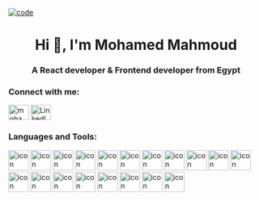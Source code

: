 <a href="https://MohamedFahmy1.github.io" target="_blank" rel="noreferrer" style="width: 50%"> <img src="https://camo.githubusercontent.com/c1dcb74cc1c1835b1d716f5051499a2814c683c806b15f04b0eba492863703e9/68747470733a2f2f63646e2e6472696262626c652e636f6d2f75736572732f3733303730332f73637265656e73686f74732f363538313234332f6176656e746f2e676966" alt="code"/> </a>

<h1 align="center">Hi 👋, I'm Mohamed Mahmoud</h1>
<h3 align="center">A React developer & Frontend developer from Egypt</h3>

<h3 align="left">Connect with me:</h3>
<p align="left">
<a href="https://www.facebook.com/profile.php?id=100001739833921" target="_blank"><img align="center" src="https://raw.githubusercontent.com/rahuldkjain/github-profile-readme-generator/master/src/images/icons/Social/facebook.svg" alt="mohamedmahmoud" height="30" width="40" /></a>
<a href="https://www.linkedin.com/in/mohamed-fahmy-580342220/" target="_blank"><img align="center" src="https://cdn-icons-png.flaticon.com/512/174/174857.png" alt="LinkedIn" height="30" width="40" /></a>
</p>

<h3 align="left">Languages and Tools:</h3>
<p align="left">
  <img scr="/icons/html.png" alt="icon" height="40">
  <img scr="./icons/css-3.png" alt="icon" height="40">
  <img scr="./icons/js.png" alt="icon" height="40">
  <img scr="./icons/typescript.png" alt="icon" height="40">
  <img scr="./icons/sass.png" alt="icon" height="40">
  <img scr="./icons/bootstrap.png" alt="icon" height="40">
  <img scr="./icons/React.png" alt="icon" height="40">
  <img scr="./icons/nextjs.png" alt="icon" height="40">
  <img scr="./icons/materialUI.png" alt="icon" height="40">
  <img scr="./icons/redux-icon.png" alt="icon" height="40">
  <img scr="./icons/react-router.png" alt="icon" height="40">
  <img scr="./icons/letter-c.png"  alt="icon" height="40">
  <img scr="./icons/c-sharp.png"  alt="icon" height="40">
  <img scr="./icons/jest.png"  alt="icon" height="40">
  <img scr="./icons/vercel.svg"  alt="icon" height="40">
  <img scr="./icons/RapidAPI.png" alt="icon" height="40">
  <img scr="./icons/npm.png" alt="icon" height="40">
  <img scr="./icons/figma.png" alt="icon" height="40">
  <img scr="./icons/photoshop.png" alt="icon" height="40">
 </p>
